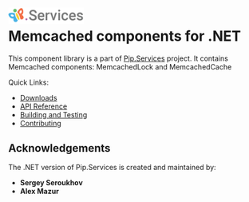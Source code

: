 # <img src="https://github.com/pip-services/pip-services/raw/master/design/Logo.png" alt="Pip.Services Logo" style="max-width:30%"> <br/> Memcached components for .NET

This component library is a part of [Pip.Services](https://github.com/pip-services/pip-services) project.
It contains Memcached components: MemcachedLock and MemcachedCache

Quick Links:

* [Downloads](https://github.com/pip-services-dotnet/pip-services-memcached-dotnet/blob/master/doc/Downloads.md)
* [API Reference](https://rawgit.com/pip-services-dotnet/pip-services-memcached-dotnet/master/doc/api/index.html)
* [Building and Testing](https://github.com/pip-services-dotnet/pip-services-memcached-dotnet/blob/master/doc/Development.md)
* [Contributing](https://github.com/pip-services-dotnet/pip-services-memcached-dotnet/blob/master/doc/Development.md/#contrib)

## Acknowledgements

The .NET version of Pip.Services is created and maintained by:
- **Sergey Seroukhov**
- **Alex Mazur**


